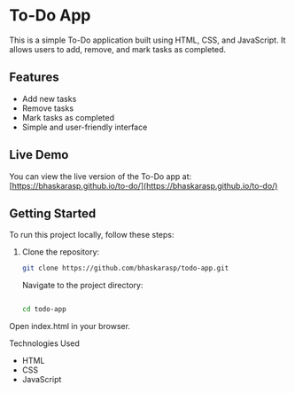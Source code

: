 # To-Do App

This is a simple To-Do application built using HTML, CSS, and JavaScript. It allows users to add, remove, and mark tasks as completed.

## Features

- Add new tasks
- Remove tasks
- Mark tasks as completed
- Simple and user-friendly interface

## Live Demo

You can view the live version of the To-Do app at: [https://bhaskarasp.github.io/to-do/](https://bhaskarasp.github.io/to-do/)

## Getting Started

To run this project locally, follow these steps:

1. Clone the repository:
   ```bash
   git clone https://github.com/bhaskarasp/todo-app.git
   ```
   Navigate to the project directory:

    ```bash

   cd todo-app
    ```
    
 Open index.html in your browser.

Technologies Used

  - HTML
  - CSS
  - JavaScript

